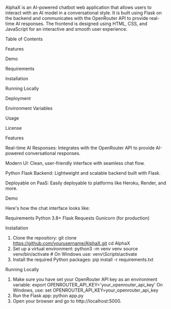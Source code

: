 AlphaX is an AI-powered chatbot web application that allows users to interact with an AI model in a conversational style. It is built using Flask on the backend and communicates with the OpenRouter API to provide real-time AI responses. The frontend is designed using HTML, CSS, and JavaScript for an interactive and smooth user experience.

Table of Contents

Features

Demo

Requirements

Installation

Running Locally

Deployment

Environment Variables

Usage

License


Features

Real-time AI Responses: Integrates with the OpenRouter API to provide AI-powered conversational responses.

Modern UI: Clean, user-friendly interface with seamless chat flow.

Python Flask Backend: Lightweight and scalable backend built with Flask.

Deployable on PaaS: Easily deployable to platforms like Heroku, Render, and more.


Demo

Here's how the chat interface looks like:
  
Requirements
Python 3.8+
Flask
Requests
Gunicorn (for production)


Installation

1. Clone the repository:
git clone https://github.com/yourusername/AlphaX.git
cd AlphaX
2. Set up a virtual environment:
python3 -m venv venv
source venv/bin/activate  # On Windows use: venv\Scripts\activate
3. Install the required Python packages:
pip install -r requirements.txt

Running Locally

1. Make sure you have set your OpenRouter API key as an environment variable:
export OPENROUTER_API_KEY='your_openrouter_api_key'
On Windows, use:
set OPENROUTER_API_KEY=your_openrouter_api_key
2. Run the Flask app:
python app.py
3. Open your browser and go to http://localhost:5000.

